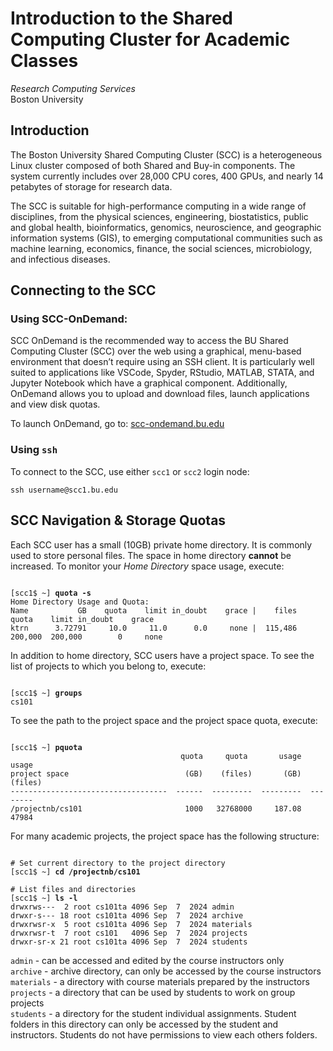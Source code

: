 # Introduction to the Shared Computing Cluster for Academic Classes
*Research Computing Services*   
Boston University


## Introduction
The Boston University Shared Computing Cluster (SCC) is a heterogeneous Linux cluster composed of both Shared and Buy-in components. The system currently includes over 28,000 CPU cores, 400 GPUs, and nearly 14 petabytes of storage for research data.

The SCC is suitable for high-performance computing in a wide range of disciplines, from the physical sciences, engineering, biostatistics, public and global health, bioinformatics, genomics, neuroscience, and geographic information systems (GIS), to emerging computational communities such as machine learning, economics, finance, the social sciences, microbiology, and infectious diseases.

## Connecting to the SCC

### Using SCC-OnDemand:

SCC OnDemand is the recommended way to access the BU Shared Computing Cluster (SCC) over the web using a graphical, menu-based environment that doesn’t require using an SSH client. It is particularly well suited to applications like VSCode, Spyder, RStudio, MATLAB, STATA, and Jupyter Notebook which have a graphical component. Additionally, OnDemand allows you to upload and download files, launch applications and view disk quotas.

To launch OnDemand, go to: [scc-ondemand.bu.edu](https://scc-ondemand.bu.edu/)

### Using `ssh`

To connect to the SCC, use either `scc1` or `scc2` login node:

```
ssh username@scc1.bu.edu
```

## SCC Navigation & Storage Quotas

Each SCC user has a small (10GB) private home directory. It is commonly used to store personal files. The space in home directory **cannot** be increased. To monitor your *Home Directory* space usage, execute:
<pre><code>
[scc1$ ~] <b>quota -s</b>
Home Directory Usage and Quota:
Name           GB    quota    limit in_doubt    grace |    files    quota    limit in_doubt    grace
ktrn      3.72791     10.0     11.0      0.0     none |  115,486  200,000  200,000        0     none
</code></pre>

In addition to home directory, SCC users have a project space. To see the list of projects to which you belong to, execute:
<pre><code>
[scc1$ ~] <b>groups</b>
cs101
</code></pre>

To see the path to the project space and the project space quota, execute:
<pre><code>
[scc1$ ~] <b>pquota</b>
                                      quota     quota       usage     usage
project space                          (GB)    (files)       (GB)   (files)
-----------------------------------  ------  ---------  ---------  --------
/projectnb/cs101                       1000   32768000     187.08     47984
</code></pre>

For many academic projects, the project space has the following structure:
<pre><code>
# Set current directory to the project directory  
[scc1$ ~] <b>cd /projectnb/cs101</b>

# List files and directories  
[scc1$ ~]<b> ls -l</b>
drwxrws---  2 root cs101ta 4096 Sep  7  2024 admin
drwxr-s--- 18 root cs101ta 4096 Sep  7  2024 archive
drwxrwsr-x  5 root cs101ta 4096 Sep  7  2024 materials
drwxrwsr-t  7 root cs101   4096 Sep  7  2024 projects
drwxr-sr-x 21 root cs101ta 4096 Sep  7  2024 students
</code></pre>

`admin` -  can be accessed and edited by the course instructors only<br>
`archive` -  archive directory, can only be accessed by the course instructors<br> 
`materials` - a directory with course materials prepared by the instructors<br>
`projects` - a directory that can be used by students to work on group projects<br>
`students` - a directory for the student individual assignments. Student folders in this directory can only be accessed by the student and instructors. Students do not have permissions to view each others folders.




